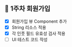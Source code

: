 ## 🚀 1주차 회원가입
- [x] 회원가입 뷰 Component 추가
- [x] String 리소스 적용
- [x] 각 인풋 필드 유효성 검사 적용 
- [ ] UI 테스트 코드 작성